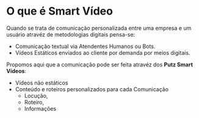 # O que é Smart Vídeo

Quando se trata de comunicação personalizada entre uma empresa e um usuário atravéz de metodologias digitais pensa-se:
- Comunicação textual via Atendentes Humanos ou Bots.
- Vídeos Estáticos enviados ao cliente por demanda por meios digitais.

Propomos aqui que a comunicação pode ser feita atravéz dos **Putz Smart Vídeos**:
- Vídeos não estáticos
- Conteúdo e roteiros personalizados para cada Comunicação
  - Locução,
  - Roteiro,
  - Informações
